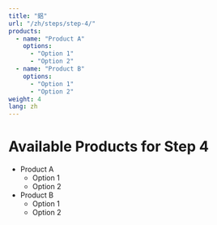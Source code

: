 ```yaml
---
title: "鋁"
url: "/zh/steps/step-4/"
products:
  - name: "Product A"
    options:
      - "Option 1"
      - "Option 2"
  - name: "Product B"
    options:
      - "Option 1"
      - "Option 2"
weight: 4
lang: zh
---
```


# Available Products for Step 4

- Product A
  - Option 1
  - Option 2
- Product B
  - Option 1
  - Option 2